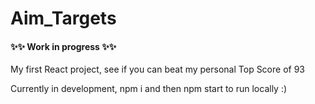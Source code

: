 # Aim_Targets

#### ✨✨ Work in progress ✨✨ 

My first React project, see if you can beat my personal Top Score of 93

Currently in development, npm i and then npm start to run locally :)
